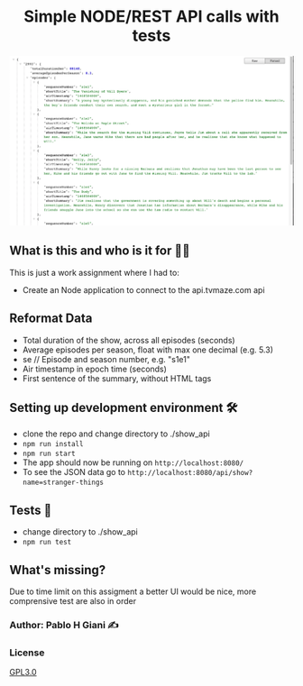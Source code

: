 <h1 align="center">Simple NODE/REST API calls with tests</h1>

![Screenshot](assets/ScreenShot.png)

## What is this and who is it for 🤷‍♀️

This is just a work assignment where I had to:

- Create an Node application to connect to the api.tvmaze.com api

## Reformat Data

- Total duration of the show, across all episodes (seconds)
- Average episodes per season, float with max one decimal (e.g. 5.3)
- s<X>e<Y> // Episode and season number, e.g. "s1e1"
- Air timestamp in epoch time (seconds)
- First sentence of the summary, without HTML tags

## Setting up development environment 🛠

- clone the repo and change directory to ./show_api
- `npm run install`
- `npm run start`
- The app should now be running on `http://localhost:8080/`
- To see the JSON data go to `http://localhost:8080/api/show?name=stranger-things`

## Tests 🚥

- change directory to ./show_api
- `npm run test`

## What's missing?

Due to time limit on this assigment a better UI would be nice, more comprensive test are also in order

### Author: Pablo H Giani ✍️

### License

[GPL3.0](https://github.com/pgiani/show_api/blob/master/LICENSE)
